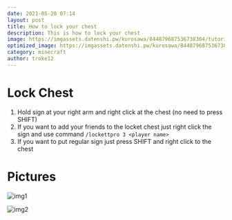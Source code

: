 ```yaml
---
date: 2021-05-20 07:14
layout: post
title: How to lock your chest
description: This is how to lock your chest
image: https://imgassets.datenshi.pw/kurosawa/844879687536738304/tutorial-lock-chest.png
optimized_image: https://imgassets.datenshi.pw/kurosawa/844879687536738304/tutorial-lock-chest.png
category: minecraft
author: troke12
---
```


# Lock Chest
1. Hold sign at your right arm and right click at the chest (no need to press SHIFT)
2. If you want to add your friends to the locket chest just right click the sign and use command `/lockettpro 3 <player name>`
3. If you want to put regular sign just press SHIFT and right click to the chest

# Pictures
![img1](https://cdn.discordapp.com/attachments/836763072924352522/843817398707552256/IMG_20210517_184045.png)

![img2](https://cdn.discordapp.com/attachments/836763072924352522/843817431335698452/18-42-17-unknown.png)
